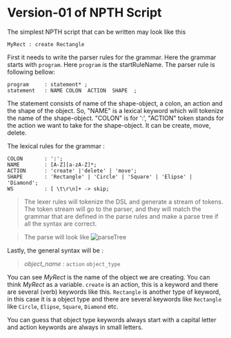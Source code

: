 # Version-01 of NPTH Script
The simplest NPTH script that can be written may look like this

```
MyRect : create Rectangle
```

First it needs to write the parser rules for the grammar. Here the grammar starts with `program`. Here `program` is the startRuleName.
The parser rule is following bellow:

````
program     : statement* ;
statement   : NAME COLON  ACTION  SHAPE  ; 
````

The statement consists of name of the shape-object, a colon, an action and the shape of the object. So, "NAME" is a lexical keyword which will tokenize the name of the shape-object. "COLON" is for ':', "ACTION" token stands for the action we want to take for the shape-object. It can be create, move, delete.

The lexical rules for the grammar :
````
COLON       : ':';                        
NAME        : [A-Z][a-zA-Z]*;             
ACTION      : 'create' |'delete' | 'move';               
SHAPE       : 'Rectangle' | 'Circle' | 'Square' | 'Elipse' | 'Diamond';  
WS          : [ \t\r\n]+ -> skip; 
````
>The lexer rules will tokenize the DSL and generate a stream of tokens. The token stream will go to the parser, and they will match the grammar that are defined in the parse rules and make a parse tree if all the syntax are correct.

>The parse will look like
![parseTree](https://github.com/user-attachments/assets/e44caa44-8290-4a91-9ed9-7ca55bcd7924)


Lastly, the general syntax will be :

> *object_name* : `action` `object_type`

You can see *MyRect* is the name of the object we are creating. You can think *MyRect* as a variable. `create` is an action, this is a keyword and there are several (verb) keywords like this. `Rectangle` is another type of keyword, in this case it is a object type and there are several keywords like `Rectangle` like `Circle`, `Elipse`, `Square`, `Diamond` etc.

You can guess that object type keywords always start with a capital letter and action keywords are always in small letters.

